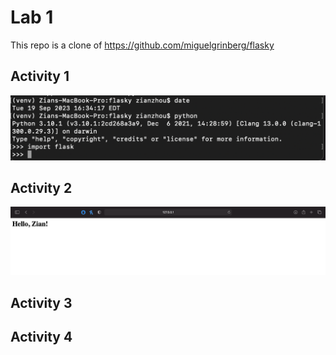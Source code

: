 # Lab 1
This repo is a clone of https://github.com/miguelgrinberg/flasky
## Activity 1
![A1](screenshots/a1.png)
## Activity 2
![A2](screenshots/a2.png)
## Activity 3
## Activity 4